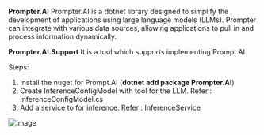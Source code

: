 **Prompter.AI**
Prompter.AI is a dotnet library designed to simplify the development of applications using large language models (LLMs). Prompter can integrate with various data sources, allowing applications to pull in and process information dynamically.

**Prompter.AI.Support**
It is a tool which supports implementing Prompt.AI

Steps:
1. Install the nuget for Prompt.AI (**dotnet add package Prompter.AI**)
2. Create InferenceConfigModel with tool for the LLM. Refer : InferenceConfigModel.cs
3. Add a service to for inference. Refer : InferenceService



![image](https://github.com/user-attachments/assets/73379dea-dc1c-41d8-a73b-eae4297a1c73)
